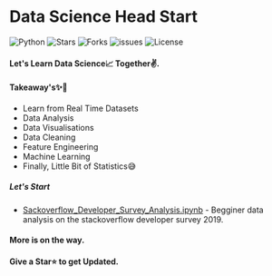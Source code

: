 # Data Science Head Start

  ![Python](https://img.shields.io/badge/Python-3.6-green.svg)
  ![Stars](https://img.shields.io/github/stars/syamkakarla98/DataScience_Head_Start?color=tomato)
  ![Forks](https://img.shields.io/github/forks/syamkakarla98/DataScience_Head_Start)
  ![issues](https://img.shields.io/github/issues/syamkakarla98/DataScience_Head_Start)
  ![License](https://img.shields.io/github/license/syamkakarla98/DataScience_Head_Start)
  
#### Let's Learn Data Science📈 Together✌.
#### Takeaway's✨🖤
  * Learn from Real Time Datasets
  * Data Analysis
  * Data Visualisations
  * Data Cleaning
  * Feature Engineering
  * Machine Learning
  * Finally, Little Bit of Statistics😅

##### Let's Start
* [Sackoverflow_Developer_Survey_Analysis.ipynb](https://github.com/syamkakarla98/DataScience_Head_Start/blob/master/Sackoverflow_Developer_Survey_Analysis.ipynb) - Begginer data analysis on the stackoverflow developer survey 2019.

#### More is on the way.
#### Give a Star⭐ to get Updated.

